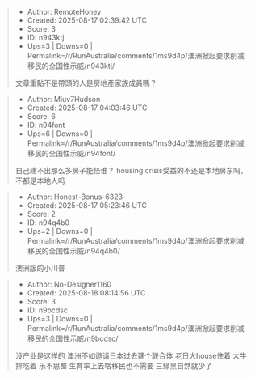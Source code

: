 > - Author: RemoteHoney
> - Created: 2025-08-17 02:39:42 UTC
> - Score: 3
> - ID: n943ktj
> - Ups=3 | Downs=0 | Permalink=/r/RunAustralia/comments/1ms9d4p/澳洲掀起要求削减移民的全国性示威/n943ktj/
>
> 文章重點不是帶頭的人是房地產家族成員嗎？

> - Author: Miuv7Hudson
> - Created: 2025-08-17 04:03:46 UTC
> - Score: 6
> - ID: n94font
> - Ups=6 | Downs=0 | Permalink=/r/RunAustralia/comments/1ms9d4p/澳洲掀起要求削减移民的全国性示威/n94font/
>
> 自己建不出那么多房子能怪谁？
> housing crisis受益的不还是本地房东吗，不都是本地人吗

> - Author: Honest-Bonus-6323
> - Created: 2025-08-17 05:23:46 UTC
> - Score: 2
> - ID: n94q4b0
> - Ups=2 | Downs=0 | Permalink=/r/RunAustralia/comments/1ms9d4p/澳洲掀起要求削减移民的全国性示威/n94q4b0/
>
> 澳洲版的小川普

> - Author: No-Designer1160
> - Created: 2025-08-18 08:14:56 UTC
> - Score: 3
> - ID: n9bcdsc
> - Ups=3 | Downs=0 | Permalink=/r/RunAustralia/comments/1ms9d4p/澳洲掀起要求削减移民的全国性示威/n9bcdsc/
>
> 没产业是这样的 澳洲不如邀请日本过去建个联合体 老日大house住着 大牛排吃着 乐不思蜀 生育率上去啥移民也不需要 三绿黑自然就少了
